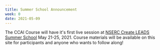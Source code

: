 ```yaml
---
title: Summer School Announcement
week: 0
date: 2021-05-09
---
```


The CCAI Course will have it's first live session at [NSERC Create LEADS Summer School](https://create.futureearth.org/) May 21-25, 2021. Course materials will be available on this site for participants and anyone who wants to follow along!